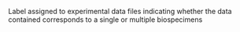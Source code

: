 Label assigned to experimental data files indicating whether the data contained corresponds to a single or multiple biospecimens
